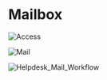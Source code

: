 # Mailbox

![Access](http://git.rtcamp.com/uploads/rtbiz/rtbiz/a8bd630377/IMG_5095.JPG)

![Mail](http://git.rtcamp.com/uploads/rtbiz/rtbiz/0569371077/IMG_5096.JPG)

![Helpdesk_Mail_Workflow](http://git.rtcamp.com/uploads/rtbiz/rtbiz-helpdesk/b669c8b5b6/Helpdesk_Mail_Workflow.png)

